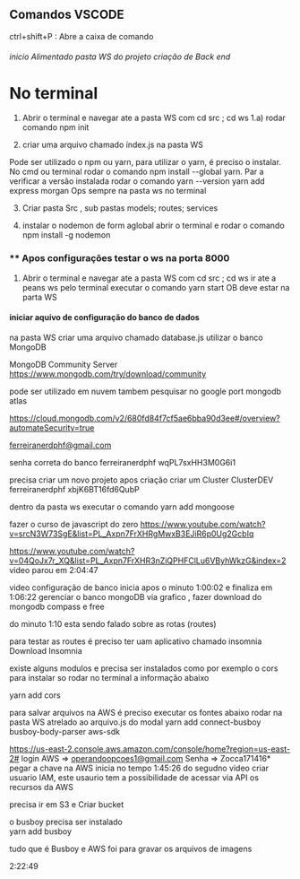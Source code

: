 ## Comandos VSCODE
ctrl+shift+P : Abre a caixa de comando

###### inicio Alimentado pasta WS do projeto criação de Back end
# No terminal
1) Abrir o terminal e navegar ate a pasta WS com cd src ; cd ws
     1.a) rodar comando npm init

2) criar uma arquivo chamado índex.js na pasta WS

Pode ser utilizado o npm ou yarn, para utilizar o yarn, é preciso o instalar. No cmd ou terminal rodar o comando npm install --global yarn.  Par a verificar a versão instalada rodar o comando yarn --version
yarn add express morgan
Ops sempre na pasta ws no terminal

3) Criar pasta Src , sub pastas models; routes; services

4) instalar o nodemon de form aglobal abrir o terminal e rodar o comando npm install -g nodemon

### ** Apos configurações testar o ws na porta 8000
1) Abrir o terminal e navegar ate a pasta WS com cd src ; cd ws
ir ate a peans ws pelo terminal executar o comando yarn start
OB deve estar na parta WS

#### iniciar aquivo de configuração do banco de dados 
na pasta WS criar uma arquivo chamado database.js
utilizar o banco MongoDB

MongoDB Community Server
https://www.mongodb.com/try/download/community

pode ser utilizado em nuvem tambem 
pesquisar no google port mongodb atlas

https://cloud.mongodb.com/v2/680fd84f7cf5ae6bba90d3ee#/overview?automateSecurity=true

ferreiranerdphf@gmail.com

senha correta do banco 
ferreiranerdphf
wqPL7sxHH3M0G6i1

precisa criar um novo projeto apos criação criar um Cluster
 ClusterDEV
 ferreiranerdphf
 xbjK6BT16fd6QubP

dentro da pasta ws executar o comando yarn add mongoose

fazer o curso de javascript do zero 
https://www.youtube.com/watch?v=srcN3W73SgE&list=PL_Axpn7FrXHRgMwxB3EJiR6p0Ug2GcbIq

https://www.youtube.com/watch?v=04QoJx7r_XQ&list=PL_Axpn7FrXHR3nZiQPHFClLu6VByhWkzG&index=2
 video parou em 2:04:47

video configuração de banco inicia apos o minuto 1:00:02 e finaliza em 1:06:22
gerenciar o banco mongoDB via grafico , fazer download do mongodb compass e free

do minuto 1:10 esta sendo falado sobre as rotas (routes)

para testar as routes é preciso ter uam aplicativo chamado insomnia
Download Insomnia

existe alguns modulos e precisa ser instalados como por exemplo o cors para instalar so rodar no terminal a informação abaixo

yarn add cors

para salvar arquivos na AWS é preciso executar os fontes abaixo
rodar na pasta WS
atrelado ao arquivo.js do modal
yarn add connect-busboy busboy-body-parser aws-sdk

https://us-east-2.console.aws.amazon.com/console/home?region=us-east-2#
login AWS => operandoopcoes1@gmail.com
Senha     => Zocca171416*
pegar a chave na AWS inicia no tempo 1:45:26 do segudno video 
criar usuario IAM, este usaurio tem a possibilidade de acessar via API os recursos da AWS

precisa ir em S3 e Criar bucket

o busboy precisa ser instalado  
yarn add busboy

tudo que é Busboy e AWS foi para gravar os arquivos de imagens

2:22:49